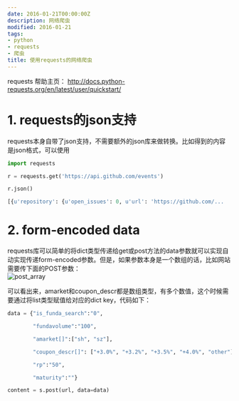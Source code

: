 ```yaml
---
date: 2016-01-21T00:00:00Z
description: 网络爬虫
modified: 2016-01-21
tags:
- python
- requests
- 爬虫
title: 使用requests的网络爬虫
---
```


requests 帮助主页： http://docs.python-requests.org/en/latest/user/quickstart/

# 1. requests的json支持
requests本身自带了json支持，不需要额外的json库来做转换。比如得到的内容是json格式，可以使用

``` python
import requests

r = requests.get('https://api.github.com/events')

r.json()

[{u'repository': {u'open_issues': 0, u'url': 'https://github.com/...

```

# 2. form-encoded data

requests库可以简单的将dict类型传递给get或post方法的data参数就可以实现自动实现传递form-encoded参数。但是，如果参数本身是一个数组的话，比如网站需要传下面的POST参数：  
![post_array](/images/python_requests/post_form_encoded_array.png)

可以看出来，amarket和coupon_descr都是数组类型，有多个数值，这个时候需要通过将list类型赋值给对应的dict key，代码如下：

```python
data = {"is_funda_search":"0",

        "fundavolume":"100",

        "amarket[]":["sh", "sz"],

        "coupon_descr[]": ["+3.0%", "+3.2%", "+3.5%", "+4.0%", "other"],

        "rp":"50",

        "maturity":""}

content = s.post(url, data=data)
```